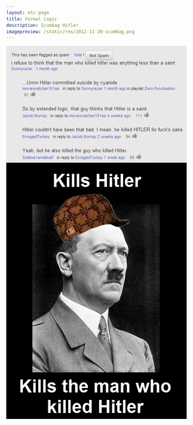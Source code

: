 ```yaml
---
layout: etc-page
title: Formal Logic
description: Scumbag Hitler
imagepreview: /static/res/2012-11-20-scumbag.png
---
```


<a href="/static/res/2012-11-20-scumbag.png">
<img src="/static/res/2012-11-20-scumbag.png"/></a>
